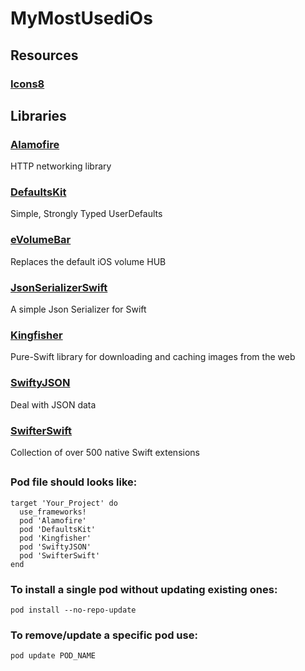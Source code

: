 # MyMostUsediOs

## Resources

### [Icons8](https://icons8.com)

## Libraries

### [Alamofire](https://github.com/Alamofire/Alamofire)

HTTP networking library

### [DefaultsKit](https://github.com/nmdias/DefaultsKit)

Simple, Strongly Typed UserDefaults

### [eVolumeBar](https://github.com/EMUR/eVolumeBar)

Replaces the default iOS volume HUB

### [JsonSerializerSwift](https://github.com/peheje/JsonSerializerSwift)

A simple Json Serializer for Swift

### [Kingfisher](https://github.com/onevcat/Kingfisher)

Pure-Swift library for downloading and caching images from the web

### [SwiftyJSON](https://github.com/SwiftyJSON/SwiftyJSON)

Deal with JSON data

### [SwifterSwift](https://github.com/SwifterSwift/SwifterSwift)

Collection of over 500 native Swift extensions

##

### Pod file should looks like:
```
target 'Your_Project' do
  use_frameworks!
  pod 'Alamofire'
  pod 'DefaultsKit'
  pod 'Kingfisher'
  pod 'SwiftyJSON'
  pod 'SwifterSwift'
end

```

### To install a single pod without updating existing ones:
```
pod install --no-repo-update

```

### To remove/update a specific pod use:
```
pod update POD_NAME

```

